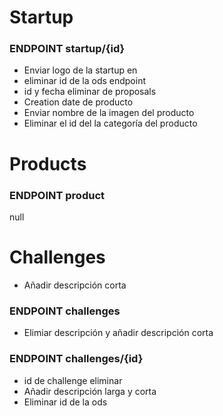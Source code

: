 # Startup

### ENDPOINT startup/{id}

- Enviar logo de la startup en
- eliminar id de la ods endpoint
- id y fecha eliminar de proposals
- Creation date de producto
- Enviar nombre de la imagen del producto
- Eliminar el id del la categoría del producto

# Products

### ENDPOINT product

null

# Challenges

- Añadir descripción corta

### ENDPOINT challenges

- Elimiar descripción y añadir descripción corta

### ENDPOINT challenges/{id}

- id de challenge eliminar
- Añadir descripción larga y corta
- Eliminar id de la ods
